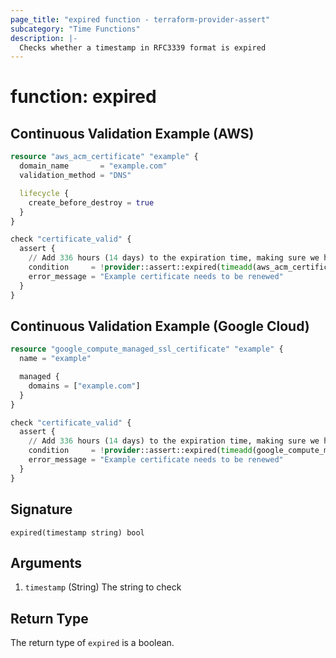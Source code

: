 ```yaml
---
page_title: "expired function - terraform-provider-assert"
subcategory: "Time Functions"
description: |-
  Checks whether a timestamp in RFC3339 format is expired
---
```


# function: expired



## Continuous Validation Example (AWS)

```terraform
resource "aws_acm_certificate" "example" {
  domain_name       = "example.com"
  validation_method = "DNS"

  lifecycle {
    create_before_destroy = true
  }
}

check "certificate_valid" {
  assert {
    // Add 336 hours (14 days) to the expiration time, making sure we have enough time to renew the certificate
    condition     = !provider::assert::expired(timeadd(aws_acm_certificate.example.not_after, "336h"))
    error_message = "Example certificate needs to be renewed"
  }
}
```

## Continuous Validation Example (Google Cloud)

```terraform
resource "google_compute_managed_ssl_certificate" "example" {
  name = "example"

  managed {
    domains = ["example.com"]
  }
}

check "certificate_valid" {
  assert {
    // Add 336 hours (14 days) to the expiration time, making sure we have enough time to renew the certificate
    condition     = !provider::assert::expired(timeadd(google_compute_managed_ssl_certificate.example.expire_time, "336h"))
    error_message = "Example certificate needs to be renewed"
  }
}
```

## Signature

<!-- signature generated by tfplugindocs -->
```text
expired(timestamp string) bool
```

## Arguments

<!-- arguments generated by tfplugindocs -->
1. `timestamp` (String) The string to check


## Return Type

The return type of `expired` is a boolean.
